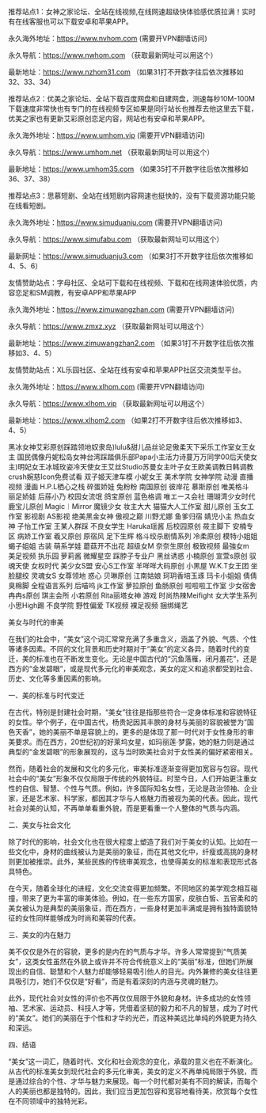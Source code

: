推荐站点1：女神之家论坛、全站在线视频,在线网速超级快体验感优质拉满！实时有在线客服也可以下载安卓和苹果APP。

永久海外地址：https://www.nvhom.com (需要开VPN翻墙访问)

永久导航：https://www.nwhom.com （获取最新网址可以用这个）

最新地址：https://www.nzhom31.com （如果31打不开数字往后依次推移如32、33、34）

推荐站点2：优美之家论坛、全站下载百度网盘和自建网盘，测速每秒10M-100M下载速度非常快也有专门的在线视频专区如果是同行站长也推荐去他这里去下载，优美之家也有更新艾彩原创恋足内容，网站也有安卓和苹果APP。

永久海外地址：https://www.umhom.vip (需要开VPN翻墙访问)

永久导航：https://www.umhom.net （获取最新网址可以用这个）

最新地址：https://www.umhom35.com （如果35打不开数字往后依次推移如36、37、38）

推荐站点3：思慕短剧、全站在线短剧内容网速也挺快的，没有下载资源功能只能在线看短剧。

永久海外地址：https://www.simuduanju.com (需要开VPN翻墙访问)

永久导航：https://www.simufabu.com （获取最新网址可以用这个）

最新网址：https://www.simuduanju3.com （如果3打不开数字往后依次推移如4、5、6）

友情赞助站点：字母社区、全站可下载和在线视频、下载和在线网速体验优质，内容恋足和SM调教，有安卓APP和苹果APP

永久海外地址：https://www.zimuwangzhan.com (需要开VPN翻墙访问)

永久导航：https://www.zmxz.xyz （获取最新网址可以用这个）

最新地址：https://www.zimuwangzhan2.com （如果31打不开数字往后依次推移如3、4、5）

友情赞助站点：XL乐园社区、全站在线有安卓和苹果APP社区交流类型平台。

永久海外地址：https://www.xlhom.com (需要开VPN翻墙访问)

永久导航：https://www.xlhom.vip （获取最新网址可以用这个）

最新地址：https://www.xlhom2.com （如果2打不开数字往后依次推移如3、4、5）

黑冰女神艾彩原创踩踏领地奴隶岛)lulu&甜儿品丝论足傲柔天下采乐工作室女王女主 国民偶像丹妮松岛女神台湾踩踏俱乐部Papa小主活力诗蔓万万同学00后天使女主)明妃女王冰城玫姿冷天使女王艾丝Studio苏曼女主叶子女王欧美调教日韩调教crush婉慈Icon免费试看 双子姬天津车模 小妮女王 美术学院 女神学院 动漫 直播视频 漫画 H.P.L栖心之栈 碎蛋娇娃 兔粉粉 南国原创 彼岸花 慕斯原创 唯美格斗 丽足娇娃 后蕬小乃 校园女流氓 鸽宝原创 蓝色格调 唯エース会社 珊瑚湾少女时代 鹿宝儿原创 Magic︱Mirror 魔镜少女 妆主大大 猫猫大人工作室 甜儿原创 玉女工作室 影视剧 AS影视 绝美黑金女神 傲视之巅 川野尤娜 鱼爹归宿 婧児小主 热血女神 子怡工作室 王某人群踩 不良女学生 Haruka瑶酱 后校园原创 莜主脚下 安楠专区 病娇工作室 羲又原创 原宿风 足下生辉 格斗绞杀剧情系列 冷柔原创 模特小姐姐 蝎子姐姐 古装 萌系学娃 蘑菇开不出花 超级女M 奈奈生原创 极致视频 最強女m 美足视频 执乐园 萝莉酱 微耀星空 踩脖子专业户 黑丝诱惑 小楠原创 宣萱s原创 驭魂天使 女权时代 美少女S盟 安心S工作室 羊咩咩大码原创 小黑屋 W.K.T女王团 坐脸腿绞 灵魂女S 女尊领地 惑心 贝琳原创 江南姑娘 珂玥香培玉琢 玛卡小姐姐 倩倩臭棉脚 全程语言系列 后喵呜 jk工作室 萝拉原创 鱼肠原创 啦啦啦工作室 少女宿舍 冉冉s原创 琪主会所 小若原创 Rita丽塔女神 游戏 时尚热辣Meifight 女大学生系列 小思High踢 不良学院 野性偏爱 TK视频 裸足视频 捆绑绳艺 

美女与时代的审美

在我们的社会中，“美女”这个词汇常常充满了多重含义，涵盖了外貌、气质、个性等诸多因素。不同的文化背景和历史时期对于“美女”的定义各异，随着时代的变迁，美的标准也在不断发生变化。无论是中国古代的“沉鱼落雁，闭月羞花”，还是西方的“金发碧眼”，或是现代多元化的审美观念，美女的定义和追求都受到社会、历史、文化等多重因素的影响。

一、美的标准与时代变迁

在古代，特别是封建社会时期，“美女”往往是指那些符合一定身体标准和容貌特征的女性。举个例子，在中国古代，杨贵妃因其丰腴的身材与美丽的容貌被誉为“国色天香”，她的美丽不单是容貌上的，更多的是体现了那一时代对于女性身形的审美要求。而在西方，20世纪初的好莱坞女星，如玛丽莲·梦露，她的魅力则是通过典型的“金发碧眼”的形象展现的，这与当时欧美社会对于女性美的偏好紧密相关。

然而，随着社会的发展和文化的多元化，审美标准逐渐变得更加宽容与包容。现代社会中的“美女”形象不仅仅局限于传统的外貌特征。时至今日，人们开始更注重女性的自信、智慧、个性与气质。例如，许多国际知名女性，无论是政治领袖、企业家，还是艺术家、科学家，都因其才华与人格魅力而被视为美的代表。因此，现代社会对美的认知，不再单单看重外貌，而是更看重一个人整体的气质与内涵。

二、美女与社会文化

除了时代的影响，社会文化也在很大程度上塑造了我们对于美女的认知。比如在一些文化中，身材的曲线被认为是美丽的象征，而在其他文化中，纤瘦或高挑的身材则更加被推崇。此外，某些民族的传统审美观念，也使得美女的标准和表现形式各具特色。

在今天，随着全球化的进程，文化交流变得更加频繁。不同地区的美学观念相互碰撞，带来了更为丰富的审美体验。例如，在一些东方国家，皮肤白皙、五官柔和的美女被认为是典型的美丽象征，而在西方，一些身材更加丰满或是拥有独特面貌特征的女性同样能够成为时尚和美容的代表。

三、美女的内在魅力

美不仅仅是外在的容貌，更多的是内在的气质与才华。许多人常常提到“气质美女”，这类女性虽然在外貌上或许并不符合传统意义上的“美丽”标准，但她们所展现出的自信、聪慧和个人魅力却能够轻易吸引他人的目光。内外兼修的美女往往更具吸引力，她们不仅仅是“好看”，而是有着深刻的内涵与灵魂的魅力。

此外，现代社会对女性的评价也不再仅仅局限于外貌和身材。许多成功的女性领袖、艺术家、运动员、科技人才等，凭借着坚韧的毅力和不凡的智慧，成为了时代的“美女”。她们的美丽在于个性和才华的光芒，而这种美远比单纯的外貌更为持久和深远。

四、结语

“美女”这一词汇，随着时代、文化和社会观念的变化，承载的意义也在不断演化。从古代的标准美女到现代社会的多元化审美，美女的定义不再单纯局限于外貌，而是通过综合的个性、才华与魅力来展现。每一个时代都对美有不同的解读，而每个人的美丽也都是独特的。因此，我们应当更加包容和宽容地看待美，欣赏每个女性在不同领域中的独特光彩。
